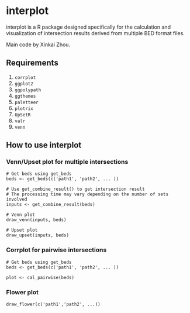 # interplot

interplot is a R package designed specifically for the calculation and visualization of intersection results derived from multiple BED format files.

Main code by Xinkai Zhou.

## Requirements

1. `corrplot`
2. `ggplot2`
3. `ggpolypath`
4. `ggthemes`
5. `paletteer`
6. `plotrix`
7. `UpSetR`
8. `valr`
9. `venn`

## How to use interplot

### Venn/Upset plot for multiple intersections

```
# Get beds using get_beds
beds <- get_beds(c('path1', 'path2', ... ))

# Use get_combine_result() to get intersection result
# The processing time may vary depending on the number of sets involved
inputs <- get_combine_result(beds)

# Venn plot
draw_venn(inputs, beds)

# Upset plot
draw_upset(inputs, beds)
```

### Corrplot for pairwise intersections

```
# Get beds using get_beds
beds <- get_beds(c('path1', 'path2', ... ))

plot <- cal_pairwise(beds)
```

### Flower plot

```
draw_flower(c('path1','path2', ...))
```
